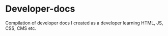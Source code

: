 # Developer-docs
Compilation of developer docs I created as a developer learning HTML, JS, CSS, CMS etc.
